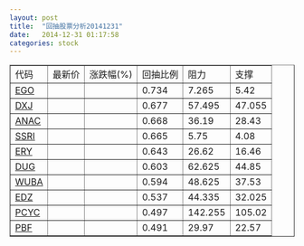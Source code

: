 ```yaml
---
layout: post
title:  "回抽股票分析20141231"
date:   2014-12-31 01:17:58
categories: stock
---
```

<script type="text/javascript">
var stockList = []
stockList.push('gb_ego');
stockList.push('gb_dxj');
stockList.push('gb_anac');
stockList.push('gb_ssri');
stockList.push('gb_ery');
stockList.push('gb_dug');
stockList.push('gb_wuba');
stockList.push('gb_edz');
stockList.push('gb_pcyc');
stockList.push('gb_pbf');
</script>
<table border="1">
 <tr>
 <td>代码</td>
 <td>最新价</td>
 <td>涨跌幅(%)</td>
 <td>回抽比例</td>
 <td>阻力</td>
 <td>支撑</td>
</tr>
  <tr id="ego">
  <td><a href="http://stock.finance.sina.com.cn/usstock/quotes/EGO.html" target="_blank">EGO</a></td><td></td><td></td><td>0.734</td><td>7.265</td><td>5.42</td></tr>
  <tr id="dxj">
  <td><a href="http://stock.finance.sina.com.cn/usstock/quotes/DXJ.html" target="_blank">DXJ</a></td><td></td><td></td><td>0.677</td><td>57.495</td><td>47.055</td></tr>
  <tr id="anac">
  <td><a href="http://stock.finance.sina.com.cn/usstock/quotes/ANAC.html" target="_blank">ANAC</a></td><td></td><td></td><td>0.668</td><td>36.19</td><td>28.43</td></tr>
  <tr id="ssri">
  <td><a href="http://stock.finance.sina.com.cn/usstock/quotes/SSRI.html" target="_blank">SSRI</a></td><td></td><td></td><td>0.665</td><td>5.75</td><td>4.08</td></tr>
  <tr id="ery">
  <td><a href="http://stock.finance.sina.com.cn/usstock/quotes/ERY.html" target="_blank">ERY</a></td><td></td><td></td><td>0.643</td><td>26.62</td><td>16.46</td></tr>
  <tr id="dug">
  <td><a href="http://stock.finance.sina.com.cn/usstock/quotes/DUG.html" target="_blank">DUG</a></td><td></td><td></td><td>0.603</td><td>62.625</td><td>44.85</td></tr>
  <tr id="wuba">
  <td><a href="http://stock.finance.sina.com.cn/usstock/quotes/WUBA.html" target="_blank">WUBA</a></td><td></td><td></td><td>0.594</td><td>48.625</td><td>37.53</td></tr>
  <tr id="edz">
  <td><a href="http://stock.finance.sina.com.cn/usstock/quotes/EDZ.html" target="_blank">EDZ</a></td><td></td><td></td><td>0.537</td><td>44.335</td><td>32.025</td></tr>
  <tr id="pcyc">
  <td><a href="http://stock.finance.sina.com.cn/usstock/quotes/PCYC.html" target="_blank">PCYC</a></td><td></td><td></td><td>0.497</td><td>142.255</td><td>105.02</td></tr>
  <tr id="pbf">
  <td><a href="http://stock.finance.sina.com.cn/usstock/quotes/PBF.html" target="_blank">PBF</a></td><td></td><td></td><td>0.491</td><td>29.97</td><td>22.57</td></tr>
</table>
